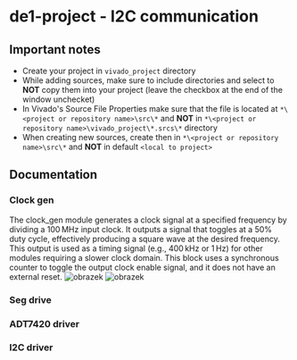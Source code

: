 # de1-project - I2C communication

## Important notes
- Create your project in `vivado_project` directory
- While adding sources, make sure to include directories and select to **NOT** copy them into your project (leave the checkbox at the end of the window unchecket)
- In Vivado's Source File Properties make sure that the file is located at `*\<project or repository name>\src\*` and **NOT** in `*\<project or repository name>\vivado_project\*.srcs\*` directory
- When creating new sources, create then in `*\<project or repository name>\src\*` and **NOT** in default `<local to project>`

## Documentation

### Clock gen
The clock_gen module generates a clock signal at a specified frequency by dividing a 100 MHz input clock. It outputs a signal that toggles at a 50% duty cycle, effectively producing a square wave at the desired frequency. This output is used as a timing signal (e.g., 400 kHz or 1 Hz) for other modules requiring a slower clock domain.
This block uses a synchronous counter to toggle the output clock enable signal, and it does not have an external reset.
![obrazek](https://github.com/user-attachments/assets/a21dc6ec-d4ab-461e-a6ac-ef1ee7049a47)
![obrazek](https://github.com/user-attachments/assets/d9391c38-287d-4947-aad5-8336646387ec)

### Seg drive

### ADT7420 driver

### I2C driver
